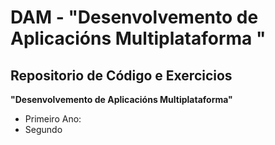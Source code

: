 # DAM  - __"Desenvolvemento de Aplicacións Multiplataforma "__

## Repositorio de Código e Exercicios
__"Desenvolvemento de Aplicacións Multiplataforma"__

  - Primeiro Ano:
  - Segundo 